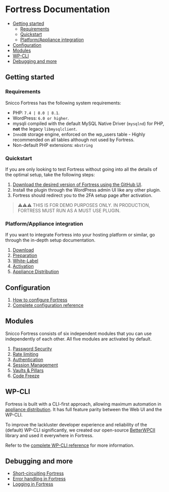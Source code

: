 # Fortress Documentation

<!-- TOC -->
  * [Getting started](#getting-started)
    * [Requirements](#requirements)
    * [Quickstart](#quickstart)
    * [Platform/Appliance integration](#platformappliance-integration)
  * [Configuration](#configuration)
  * [Modules](#modules)
  * [WP-CLI](#wp-cli)
  * [Debugging and more](#debugging-and-more)
<!-- TOC -->

## Getting started

### Requirements

Snicco Fortress has the following system requirements:

- PHP: `7.4 | 8.0 | 8.1`.
- WordPress: `6.0 or higher`.
- mysqli compiled with the default MySQL Native Driver (`mysqlnd`) for PHP, **not** the legacy `libmysqlclient`.
- `InnoDB` storage engine, enforced on the wp_users table - Highly recommended on all tables although not used by Fortress.
- Non-default PHP extensions: `mbstring`

### Quickstart

If you are only looking to test Fortress without going into all the details
of the optimal setup, take the following steps:

1. [Download the desired version of Fortress using the GitHub UI](getting-started/01_download.md#web-ui).
2. Install the plugin through the WordPress admin UI like any other plugin.
3. Fortress should redirect you to the 2FA setup page after activation.

> ⚠️⚠️⚠️ THIS IS FOR DEMO PURPOSES ONLY. IN PRODUCTION, FORTRESS MUST RUN AS A MUST USE PLUGIN.

### Platform/Appliance integration

If you want to integrate Fortress into your hosting platform or similar, go through the in-depth setup documentation.

1. [Download](getting-started/01_download.md)
2. [Preparation](getting-started/02_preparation.md)
3. [White-Label](getting-started/03_white_label.md)
4. [Activation](getting-started/04_activation.md)
5. [Appliance Distribution](getting-started/05_appliance_distribution.md)


## Configuration

1. [How to configure Fortress](configuration/01_how_to_configure_fortress.md)
2. [Complete configuration reference](configuration/02_configuration_reference.md)

## Modules

Snicco Fortress consists of six independent modules that you can use independently of each other.
All five modules are activated by default.

1. [Password Security](modules/password/readme.md)
2. [Rate limiting](modules/ratelimit/readme.md)
3. [Authentication](modules/auth/readme.md)
4. [Session Management](modules/session/readme.md)
5. [Vaults & Pillars](modules/vaults_and_pillars/readme.md)
6. [Code Freeze](modules/code_freeze/readme.md)

## WP-CLI

Fortress is built with a CLI-first approach, allowing maximum automation in [appliance distribution](getting-started/05_appliance_distribution.md). It has full feature parity between the Web UI and the WP-CLI.

To improve the lackluster developer experience and reliability of the (default) WP-CLI significantly, we created our open-source [BetterWPClI](https://github.com/snicco/better-wp-cli) library and used it everywhere in Fortress.

Refer to the [complete WP-CLI reference](wp-cli/readme.md) for more information.

## Debugging and more

- [Short-circuiting Fortress](debugging-and-more/short-circuiting-fortress.md)
- [Error handling in Fortress](debugging-and-more/error-handling.md)
- [Logging in Fortress](debugging-and-more/logging.md)